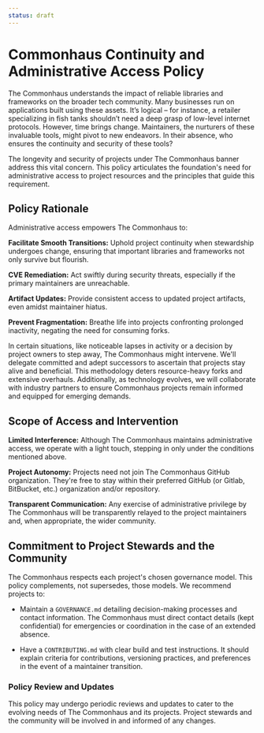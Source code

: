 ```yaml
---
status: draft
---
```

# Commonhaus Continuity and Administrative Access Policy

The Commonhaus understands the impact of reliable libraries and frameworks on the broader tech community. Many businesses run on applications built using these assets. It’s logical – for instance, a retailer specializing in fish tanks shouldn’t need a deep grasp of low-level internet protocols. However, time brings change. Maintainers, the nurturers of these invaluable tools, might pivot to new endeavors. In their absence, who ensures the continuity and security of these tools?

The longevity and security of projects under The Commonhaus banner address this vital concern. This policy articulates the foundation's need for administrative access to project resources and the principles that guide this requirement.

## Policy Rationale

Administrative access empowers The Commonhaus to:

**Facilitate Smooth Transitions:** Uphold project continuity when stewardship undergoes change, ensuring that important libraries and frameworks not only survive but flourish.

**CVE Remediation:** Act swiftly during security threats, especially if the primary maintainers are unreachable.

**Artifact Updates:** Provide consistent access to updated project artifacts, even amidst maintainer hiatus.

**Prevent Fragmentation:** Breathe life into projects confronting prolonged inactivity, negating the need for consuming forks.

In certain situations, like noticeable lapses in activity or a decision by project owners to step away, The Commonhaus might intervene. 
We'll delegate committed and adept successors to ascertain that projects stay alive and beneficial. 
This methodology deters resource-heavy forks and extensive overhauls. 
Additionally, as technology evolves, we will collaborate with industry partners to ensure Commonhaus projects remain informed and equipped for emerging demands.

## Scope of Access and Intervention

**Limited Interference:** Although The Commonhaus maintains administrative access, we operate with a light touch, stepping in only under the conditions mentioned above.

**Project Autonomy:** Projects need not join The Commonhaus GitHub organization. They're free to stay within their preferred GitHub (or Gitlab, BitBucket, etc.) organization and/or repository.

**Transparent Communication:** Any exercise of administrative privilege by The Commonhaus will be transparently relayed to the project maintainers and, when appropriate, the wider community.

## Commitment to Project Stewards and the Community

The Commonhaus respects each project's chosen governance model. This policy complements, not supersedes, those models. We recommend projects to:

- Maintain a `GOVERNANCE.md` detailing decision-making processes and contact information. The Commonhaus must direct contact details (kept confidential) for emergencies or coordination in the case of an extended absence.

- Have a `CONTRIBUTING.md` with clear build and test instructions. It should explain criteria for contributions, versioning practices, and preferences in the event of a maintainer transition.

### Policy Review and Updates

This policy may undergo periodic reviews and updates to cater to the evolving needs of The Commonhaus and its projects. Project stewards and the community will be involved in and informed of any changes.
